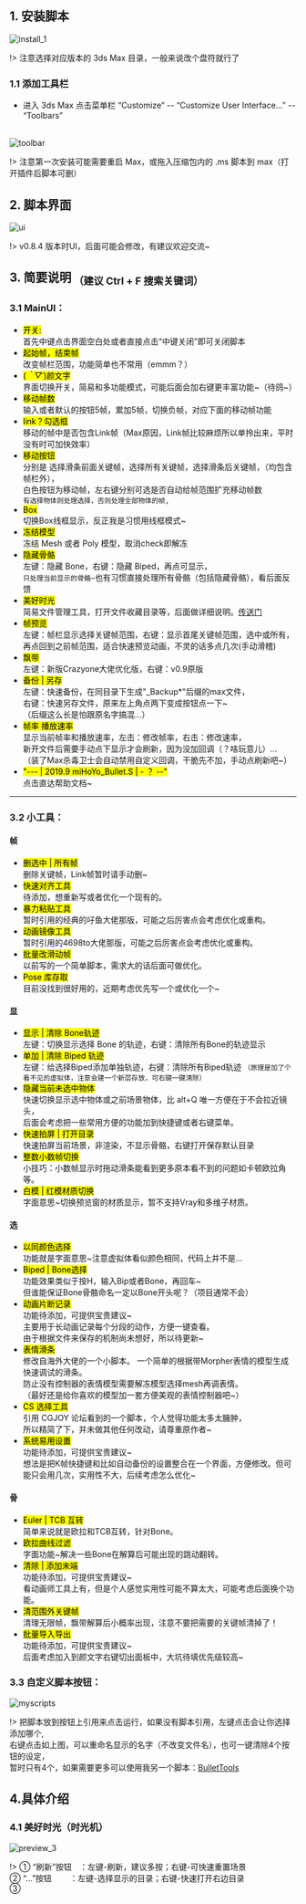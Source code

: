 <!--
 * @Description: 
 * @Author: Bullet.S
 * @Date: 2019-12-09 10:04:51
 * @LastEditors  : Bullet.S
 * @LastEditTime : 2019-12-21 17:05:16
 * @Email: animator.bullet@foxmail.com
 -->

## 1. 安装脚本

![install_1](_img/install.gif)  

!> 注意选择对应版本的 3ds Max 目录，一般来说改个盘符就行了  

### 1.1 添加工具栏

- 进入 3ds Max 点击菜单栏 “Customize” -- “Customize User Interface...” -- “Toolbars”<br /><br />

![toolbar](_img/toolbar.jpg)

!> 注意第一次安装可能需要重启 Max，或拖入压缩包内的 .ms 脚本到 max（打开插件后脚本可删）  

## 2. 脚本界面

![ui](_img/UI.jpg)

!> v0.8.4 版本时UI，后面可能会修改，有建议欢迎交流~

## 3. 简要说明<sub> （建议 Ctrl + F 搜索关键词）</sub>

### 3.1 MainUI：

- <mark>开关:</mark>  
首先中键点击界面空白处或者直接点击“中键关闭”即可关闭脚本  
- <mark>起始帧，结束帧</mark>  
改变帧栏范围，功能简单也不常用（emmm？）  
- <mark>(*｀▽´*)颜文字</mark>  
界面切换开关，简易和多功能模式，可能后面会加右键更丰富功能~（待鸽~）  
- <mark>移动帧数</mark>  
输入或者默认的按钮5帧，累加5帧，切换负帧，对应下面的移动帧功能  
- <mark>link？勾选框</mark>  
移动的帧中是否包含Link帧（Max原因，Link帧比较麻烦所以单拎出来，平时没有时可加快效率）  
- <mark>移动按钮</mark>  
分别是 选择滑条前面关键帧，选择所有关键帧，选择滑条后关键帧，（均包含帧栏外），  
白色按钮为移动帧，左右键分别可选是否自动给帧范围扩充移动帧数  
`有选择物体则处理选择，否则处理全部物体的帧,`  
- <mark>Box</mark>  
切换Box线框显示，反正我是习惯用线框模式~  
- <mark>冻结模型</mark>  
冻结 Mesh 或者 Poly 模型，取消check即解冻  
- <mark>隐藏骨骼</mark>  
左键：隐藏 Bone，右键：隐藏 Biped，再点可显示，  
`只处理当前显示的骨骼~`也有习惯直接处理所有骨骼（包括隐藏骨骼），看后面反馈  
- <mark>美好时光</mark>  
简易文件管理工具，打开文件收藏目录等，后面做详细说明。[传送门]()  
- <mark>帧预览</mark>  
左键：帧栏显示选择关键帧范围，右键：显示首尾关键帧范围，选中或所有，  
再点回到之前帧范围，适合快速预览动画，不灵的话多点几次(手动滑稽)  
- <mark>飘带</mark>  
左键：新版Crazyone大佬优化版，右键：v0.9原版  
- <mark>备份 | 另存</mark>  
左键：快速备份，在同目录下生成"_Backup*"后缀的max文件，  
右键：快速另存文件，原来左上角点两下变成按钮点一下~  
（后缀这么长是怕跟原名字搞混...）  
- <mark>帧率 播放速率</mark>  
显示当前帧率和播放速率，左击：修改帧率，右击：修改速率，  
新开文件后需要手动点下显示才会刷新，因为没加回调（？啥玩意儿）...  
（装了Max杀毒卫士会自动禁用自定义回调，干脆先不加，手动点刷新吧~）  
- <mark>"---  | 2019.9  miHoYo_Bullet.S |  - ？ --"</mark>  
点击直达帮助文档~  

---

### 3.2 小工具：

<!-- tabs:start -->

#### **帧**

- <mark>删选中 | 所有帧</mark>  
删除关键帧，Link帧暂时请手动删~  
- <mark>快速对齐工具</mark>  
待添加，想重新写或者优化一个现有的。  
- <mark>暴力粘贴工具</mark>  
暂时引用的经典的吇鱼大佬那版，可能之后厉害点会考虑优化或重构。  
- <mark>动画镜像工具</mark>  
暂时引用的4698to大佬那版，可能之后厉害点会考虑优化或重构。  
- <mark>批量改滑动帧</mark>  
以前写的一个简单脚本，需求大的话后面可做优化。  
- <mark>Pose 库存取</mark>  
目前没找到很好用的，近期考虑优先写一个或优化一个~  

#### **显**

- <mark>显示 | 清除 Bone轨迹</mark>  
左键：切换显示选择 Bone 的轨迹，右键：清除所有Bone的轨迹显示
- <mark>单加 | 清除 Biped 轨迹</mark>  
左键：给选择Biped添加单独轨迹，右键：清除所有Biped轨迹
`（原理是加了个看不见的虚拟体，注意会建一个新层存放，可右键一键清除）`
- <mark>隐藏当前未选中物体</mark>  
快速切换显示选中物体或之前场景物体，比 alt+Q 唯一方便在于不会拉近镜头，  
后面会考虑把一些常用方便的功能加到快捷键或者右键菜单。  
- <mark>快速拍屏 | 打开目录</mark>  
快速拍屏当前场景，非渲染，不显示骨骼，右键打开保存默认目录  
- <mark>整数小数帧切换</mark>  
小技巧：小数帧显示时拖动滑条能看到更多原本看不到的问题如卡顿欧拉角等。  
- <mark>白模 | 红模材质切换</mark>  
字面意思~切换预览窗的材质显示，暂不支持Vray和多维子材质。  

#### **选**

- <mark>以同颜色选择</mark>  
功能就是字面意思~注意虚拟体看似颜色相同，代码上并不是...  
- <mark>Biped | Bone选择</mark>  
功能效果类似于按H，输入Bip或者Bone，再回车~  
但谁能保证Bone骨骼命名一定以Bone开头呢？（项目通常不会）  
- <mark>动画片断记录</mark>  
功能待添加，可提供宝贵建议~  
主要用于长动画记录每个分段的动作，方便一键查看。  
由于根据文件来保存的机制尚未想好，所以待更新~  
- <mark>表情滑条</mark>  
修改自海外大佬的一个小脚本。
一个简单的根据带Morpher表情的模型生成快速调试的滑条。  
防止没有控制器的表情模型需要解冻模型选择mesh再调表情。  
（最好还是给你喜欢的模型加一套方便美观的表情控制器吧~）  
- <mark>CS 选择工具</mark>  
引用 CGJOY 论坛看到的一个脚本，个人觉得功能太多太臃肿，  
所以精简了下，并未做其他任何改动，请尊重原作者~  
- <mark>系统易用设置</mark>  
功能待添加，可提供宝贵建议~  
想法是把K帧快捷键和比如自动备份的设置整合在一个界面，方便修改。但可能只会用几次，实用性不大，后续考虑怎么优化~  

#### **骨**

- <mark>Euler | TCB 互转</mark>  
简单来说就是欧拉和TCB互转，针对Bone。
- <mark>欧拉曲线过滤</mark>  
字面功能~解决一些Bone在解算后可能出现的跳动翻转。
- <mark>清除 | 添加末端</mark>  
功能待添加，可提供宝贵建议~  
看动画师工具上有，但是个人感觉实用性可能不算太大，可能考虑后面换个功能。  
- <mark>清范围外关键帧</mark>  
清理无限帧，飘带解算后小概率出现，注意不要把需要的关键帧清掉了！  
- <mark>批量导入导出</mark>  
功能待添加，可提供宝贵建议~  
后面考虑加入到颜文字右键切出面板中，大坑待填优先级较高~  

<!-- tabs:end -->  

### 3.3 自定义脚本按钮：  

![myscripts](_img/myscripts.jpg)  

!> 把脚本放到按钮上引用来点击运行，如果没有脚本引用，左键点击会让你选择添加哪个,  
右键点击如上图，可以重命名显示的名字（不改变文件名），也可一键清除4个按钮的设定，  
暂时只有4个，如果需要更多可以使用我另一个脚本：[BulletTools](tools/BulletTools.md)  

## 4.具体介绍

### 4.1 美好时光（时光机）  

![preview_3](_img/bsopentools.jpg)  

!>
① “刷新”按钮&emsp;：左键-刷新，建议多按；右键-可快速重置场景  
② “...”按钮 &emsp;&emsp;：左键-选择显示的目录；右键-快速打开右边目录  
③ 